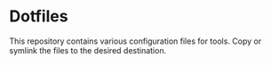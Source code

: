 # Dotfiles

This repository contains various configuration files for tools.
Copy or symlink the files to the desired destination.

